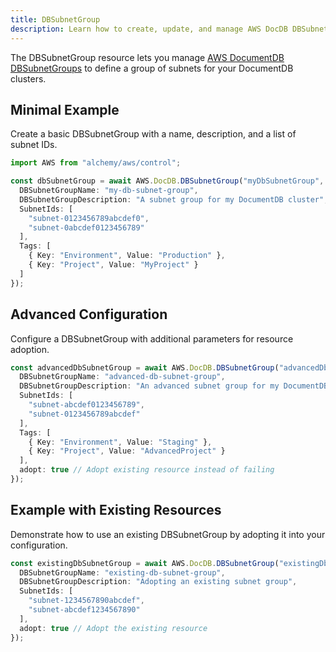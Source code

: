 ```yaml
---
title: DBSubnetGroup
description: Learn how to create, update, and manage AWS DocDB DBSubnetGroups using Alchemy Cloud Control.
---
```



The DBSubnetGroup resource lets you manage [AWS DocumentDB DBSubnetGroups](https://docs.aws.amazon.com/docdb/latest/userguide/) to define a group of subnets for your DocumentDB clusters.

## Minimal Example

Create a basic DBSubnetGroup with a name, description, and a list of subnet IDs.

```ts
import AWS from "alchemy/aws/control";

const dbSubnetGroup = await AWS.DocDB.DBSubnetGroup("myDbSubnetGroup", {
  DBSubnetGroupName: "my-db-subnet-group",
  DBSubnetGroupDescription: "A subnet group for my DocumentDB cluster",
  SubnetIds: [
    "subnet-0123456789abcdef0",
    "subnet-0abcdef0123456789"
  ],
  Tags: [
    { Key: "Environment", Value: "Production" },
    { Key: "Project", Value: "MyProject" }
  ]
});
```

## Advanced Configuration

Configure a DBSubnetGroup with additional parameters for resource adoption.

```ts
const advancedDbSubnetGroup = await AWS.DocDB.DBSubnetGroup("advancedDbSubnetGroup", {
  DBSubnetGroupName: "advanced-db-subnet-group",
  DBSubnetGroupDescription: "An advanced subnet group for my DocumentDB cluster",
  SubnetIds: [
    "subnet-abcdef0123456789",
    "subnet-0123456789abcdef"
  ],
  Tags: [
    { Key: "Environment", Value: "Staging" },
    { Key: "Project", Value: "AdvancedProject" }
  ],
  adopt: true // Adopt existing resource instead of failing
});
```

## Example with Existing Resources

Demonstrate how to use an existing DBSubnetGroup by adopting it into your configuration.

```ts
const existingDbSubnetGroup = await AWS.DocDB.DBSubnetGroup("existingDbSubnetGroup", {
  DBSubnetGroupName: "existing-db-subnet-group",
  DBSubnetGroupDescription: "Adopting an existing subnet group",
  SubnetIds: [
    "subnet-1234567890abcdef",
    "subnet-abcdef1234567890"
  ],
  adopt: true // Adopt the existing resource
});
```
